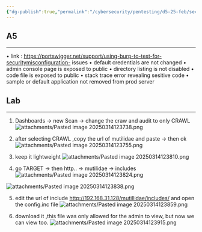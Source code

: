 ```yaml
---
{"dg-publish":true,"permalink":"/cybersecurity/pentesting/d5-25-feb/security-misconfiguration-issues-using-burp/"}
---
```



## A5
---
• link : https://portswigger.net/support/using-burp-to-test-for-securitymisconfiguration-
issues
• default credentials are not changed
• admin console page is exposed to public
• directory listing is not disabled
• code file is exposed to public
• stack trace error revealing sesitive code
• sample or default application not removed from prod server

## Lab
---
1. Dashboards → new Scan → change the craw and audit to only CRAWL
![attachments/Pasted image 20250314123738.png](/img/user/Cybersecurity/Pentesting/D5_25%20Feb/attachments/Pasted%20image%2020250314123738.png)

2. after selecting CRAWL ,copy the url of mutilidae and paste → then ok
![attachments/Pasted image 20250314123755.png](/img/user/Cybersecurity/Pentesting/D5_25%20Feb/attachments/Pasted%20image%2020250314123755.png)

3. keep it lightweight
![attachments/Pasted image 20250314123810.png](/img/user/Cybersecurity/Pentesting/D5_25%20Feb/attachments/Pasted%20image%2020250314123810.png)

4. go TARGET → then http.. → mutilidae → includes
![attachments/Pasted image 20250314123824.png](/img/user/Cybersecurity/Pentesting/D5_25%20Feb/attachments/Pasted%20image%2020250314123824.png)

![attachments/Pasted image 20250314123838.png](/img/user/Cybersecurity/Pentesting/D5_25%20Feb/attachments/Pasted%20image%2020250314123838.png)

5. edit the url of include http://192.168.31.128/mutillidae/includes/ and open the config.inc file
![attachments/Pasted image 20250314123859.png](/img/user/Cybersecurity/Pentesting/D5_25%20Feb/attachments/Pasted%20image%2020250314123859.png)

6. download it ,this file was only allowed for the admin to view, but now we can view too.
![attachments/Pasted image 20250314123915.png](/img/user/Cybersecurity/Pentesting/D5_25%20Feb/attachments/Pasted%20image%2020250314123915.png)
	